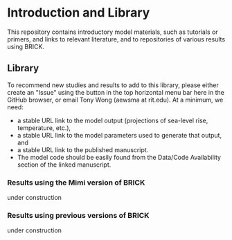 # Introduction and Library

This repository contains introductory model materials, such as tutorials or primers, and links to relevant literature, and to repositories of various results using BRICK.

## Library

To recommend new studies and results to add to this library, please either create an "Issue" using the button in the top horizontal menu bar here in the GitHub browser, or email Tony Wong (aewsma at rit.edu). At a minimum, we need:
* a stable URL link to the model output (projections of sea-level rise, temperature, etc.),
* a stable URL link to the model parameters used to generate that output, and
* a stable URL link to the published manuscript.
* The model code should be easily found from the Data/Code Availability section of the linked manuscript. 

### Results using the Mimi version of BRICK

under construction

### Results using previous versions of BRICK

under construction
